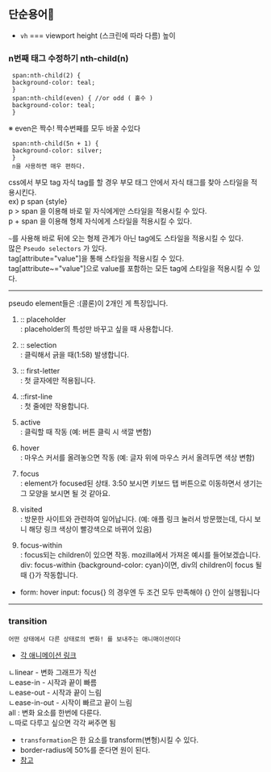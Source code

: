 ## 단순용어🐲


 - `vh` === viewport height (스크린에 따라 다름) 높이


### n번째 태그 수정하기 nth-child(n) 

     span:nth-child(2) {
     background-color: teal;
     }
     span:nth-child(even) { //or odd ( 홀수 )
     background-color: teal;
     }

※ even은 짝수! 짝수번째를 모두 바꿀 수있다 

     span:nth-child(5n + 1) {
     background-color: silver;
     }
     n을 사용하면 매우 편하다.


css에서 부모 tag 자식 tag를 할 경우 부모 태그 안에서 자식 태그를 찾아 스타일을 적용시킨다. <br>
ex) p span {style} <br>
p > span 을 이용해 바로 밑 자식에게만 스타일을 적용시킬 수 있다. <br>
p + span 을 이용해 형제 자식에게 스타일을 적용시킬 수 있다.

`~`를 사용해 바로 뒤에 오는 형제 관계가 아닌 tag에도 스타일을 적용시킬 수 있다. <br>
많은 `Pseudo selectors` 가 있다. <br>
tag[attribute="value"]을 통해 스타일을 적용시킬 수 있다. <br>
tag[attribute~="value"]으로 value를 포함하는 모든 tag에 스타일을 적용시킬 수 있다. <br>



<hr>


pseudo element들은 :(콜론)이 2개인 게 특징입니다.
1) :: placeholder <br>
: placeholder의 특성만 바꾸고 싶을 때 사용합니다.

2) :: selection <br>
: 클릭해서 긁을 때(1:58) 발생합니다.

3) :: first-letter <br>
: 첫 글자에만 적용됩니다.

4) ::first-line <br>
: 첫 줄에만 작용합니다.


1) active <br>
: 클릭할 때 작동 (예: 버튼 클릭 시 색깔 변함)

2) hover <br>
: 마우스 커서를 올려놓으면 작동 (예: 글자 위에 마우스 커서 올려두면 색상 변함)

3) focus <br>
: element가 focused된 상태. 3:50 보시면 키보드 탭 버튼으로 이동하면서 생기는 그 모양을 보시면 될 것 같아요.

4) visited <br>
: 방문한 사이트와 관련하여 일어납니다. (예: 애플 링크 눌러서 방문했는데, 다시 보니 해당 링크 색상이 빨강색으로 바뀌어 있음)

5) focus-within <br>
: focus되는 children이 있으면 작동. mozilla에서 가져온 예시를 들어보겠습니다. <br>
div: focus-within {background-color: cyan}이면, div의 children이 focus 될 때 {}가 작동합니다. <br>

* form: hover input: focus{} 의 경우엔 두 조건 모두 만족해야 {} 안이 실행됩니다

<hr>

### transition 
 
    어떤 상태에서 다른 상태로의 변화! 를 보내주는 애니매이션이다
    
    
   - [각 애니메이션 링크](https://matthewlein.com/tools/ceaser)

ㄴlinear - 변화 그래프가 직선  <br>
ㄴease-in - 시작과 끝이 빠름 <br>
ㄴease-out - 시작과 끝이 느림 <br>
ㄴease-in-out - 시작이 빠르고 끝이 느림 <br>
all : 변화 요소를 한번에 다룬다. <br>
ㄴ따로 다루고 싶으면 각각 써주면 됨

- `transformation`은 한 요소를 transform(변형)시킬 수 있다.
- border-radius에 50%를 준다면 원이 된다.
- [참고](https://developer.mozilla.org/ko/docs/Web/CSS/transform)
    
    
    
    
    
    
    
    
    

